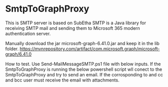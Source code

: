 # SmtpToGraphProxy
This is SMTP server is based on SubEtha SMTP is a Java library for receiving SMTP mail and sending them to Microsoft 365 modern authentication server.

Manually download the jar microsoft-graph-6.41.0.jar and keep it in the lib folder.
https://mvnrepository.com/artifact/com.microsoft.graph/microsoft-graph/6.41.0

How to test.
Use Send-MailMessageSMTP.ps1 file with below inputs.
If the SmtpToGraphProxy is running the below powershell script wll conect to the SmtpToGraphProxy and try to send an email.
If the corrosponding to and cc and bcc user must receive the email with attachments.
